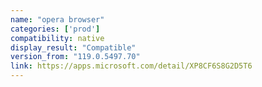 ```yaml
---
name: "opera browser"
categories: ['prod']
compatibility: native
display_result: "Compatible"
version_from: "119.0.5497.70"
link: https://apps.microsoft.com/detail/XP8CF6S8G2D5T6
---
```

